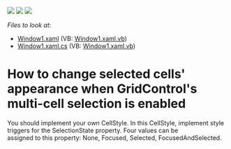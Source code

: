 <!-- default badges list -->
![](https://img.shields.io/endpoint?url=https://codecentral.devexpress.com/api/v1/VersionRange/128648785/13.1.4%2B)
[![](https://img.shields.io/badge/Open_in_DevExpress_Support_Center-FF7200?style=flat-square&logo=DevExpress&logoColor=white)](https://supportcenter.devexpress.com/ticket/details/E2568)
[![](https://img.shields.io/badge/📖_How_to_use_DevExpress_Examples-e9f6fc?style=flat-square)](https://docs.devexpress.com/GeneralInformation/403183)
<!-- default badges end -->
<!-- default file list -->
*Files to look at*:

* [Window1.xaml](./CS/DXGrid_ChangeRowAppearance/Window1.xaml) (VB: [Window1.xaml.vb](./VB/DXGrid_ChangeRowAppearance/Window1.xaml.vb))
* [Window1.xaml.cs](./CS/DXGrid_ChangeRowAppearance/Window1.xaml.cs) (VB: [Window1.xaml.vb](./VB/DXGrid_ChangeRowAppearance/Window1.xaml.vb))
<!-- default file list end -->
# How to change selected cells' appearance when GridControl's multi-cell selection is enabled


<p>You should implement your own CellStyle. In this CellStyle, implement style triggers for the SelectionState property. Four values can be 
<br />
assigned to this property: None, Focused, Selected, FocusedAndSelected.</p>

<br/>


